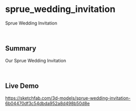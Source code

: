 # sprue_wedding_invitation
Sprue Wedding Invitation

&nbsp;
## Summary
Our Sprue Wedding Invitation

&nbsp;
## Live Demo
https://sketchfab.com/3d-models/sprue-wedding-invitation-6b04470df3c54dbda952a8d498b50d8e



